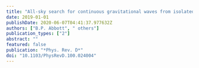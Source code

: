 ```yaml
---
title: "All-sky search for continuous gravitational waves from isolated neutron stars using Advanced LIGO O2 data"
date: 2019-01-01
publishDate: 2020-06-07T04:41:37.977632Z
authors: ["B.P. Abbott", " others"]
publication_types: ["2"]
abstract: ""
featured: false
publication: "*Phys. Rev. D*"
doi: "10.1103/PhysRevD.100.024004"
---
```


